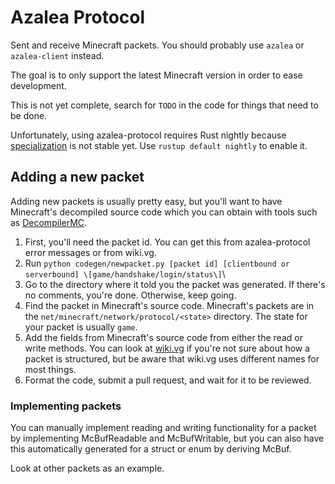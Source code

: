 # Azalea Protocol

Sent and receive Minecraft packets. You should probably use `azalea` or `azalea-client` instead.

The goal is to only support the latest Minecraft version in order to ease development.

This is not yet complete, search for `TODO` in the code for things that need to be done.

Unfortunately, using azalea-protocol requires Rust nightly because [specialization](https://github.com/rust-lang/rust/issues/31844) is not stable yet. Use `rustup default nightly` to enable it.

## Adding a new packet

Adding new packets is usually pretty easy, but you'll want to have Minecraft's decompiled source code which you can obtain with tools such as [DecompilerMC](https://github.com/hube12/DecompilerMC).

1. First, you'll need the packet id. You can get this from azalea-protocol error messages or from wiki.vg.
2. Run `python codegen/newpacket.py [packet id] [clientbound or serverbound] \[game/handshake/login/status\]`\
3. Go to the directory where it told you the packet was generated. If there's no comments, you're done. Otherwise, keep going.
4. Find the packet in Minecraft's source code. Minecraft's packets are in the `net/minecraft/network/protocol/<state>` directory. The state for your packet is usually `game`.
5. Add the fields from Minecraft's source code from either the read or write methods. You can look at [wiki.vg](https://wiki.vg/Protocol) if you're not sure about how a packet is structured, but be aware that wiki.vg uses different names for most things.
6. Format the code, submit a pull request, and wait for it to be reviewed.

### Implementing packets

You can manually implement reading and writing functionality for a packet by implementing McBufReadable and McBufWritable, but you can also have this automatically generated for a struct or enum by deriving McBuf.

Look at other packets as an example.


